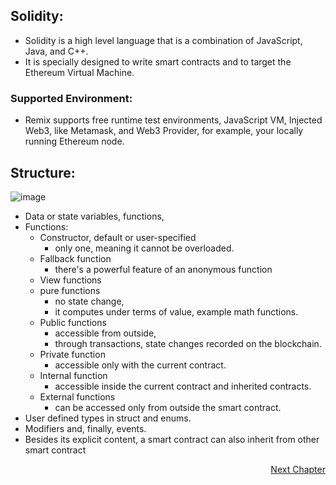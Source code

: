 ## Solidity:
- Solidity is a high level language that is a combination of JavaScript,  Java, and C++. 
- It is specially designed to write smart contracts and to target the Ethereum Virtual Machine.

### Supported Environment:
- Remix supports free runtime test environments, JavaScript VM, Injected Web3, like Metamask, and Web3 Provider, for example, your locally running Ethereum node.


## Structure:

![image](https://user-images.githubusercontent.com/10133554/185742312-b74fe2f8-51b4-4b61-b289-4709a4cc4459.png)

- Data or state variables, functions, 
- Functions:
	- Constructor, default or user-specified
		- only one, meaning it cannot be overloaded. 
	- Fallback function
		- there's a powerful feature of an anonymous function
	- View functions
	- pure functions
		- no state change, 
		- it computes under terms of value, example math functions. 
	- Public functions
		-  accessible from outside, 
		- through transactions, state changes recorded on the blockchain. 
	- Private function
		- accessible only with the current contract.
	- Internal function
		- accessible inside the current contract and inherited contracts. 
	- External functions
		- can be accessed only from outside the smart contract. 
- User defined types in struct and enums. 
- Modifiers and, finally, events.
- Besides its explicit content, a smart contract can also inherit from other smart contract

<p align="right">
   <a href="./2.2.2 Basic Data Types & Statements.md">Next Chapter</a>
</p>
